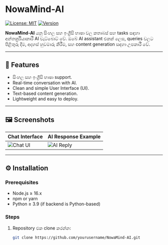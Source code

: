 # NowaMind-AI

[![License: MIT](https://img.shields.io/badge/License-MIT-yellow.svg)](https://opensource.org/licenses/MIT)
[![Version](https://img.shields.io/badge/version-1.0.0-blue.svg)](https://github.com/yourusername/NowaMind-AI)

**NowaMind-AI** යනු සිංහල සහ ඉංග්‍රීසි භාෂා වල කතාබස් සහ tasks සඳහා අන්තර්ක්‍රියාකාරී AI චැට්බොට් වේ. ඔබේ AI assistant එකක් ලෙස, queries වලට පිළිතුරු දීම, අදහස් හුවමාරු කිරීම, සහ content generation සඳහා උපකාරී වේ.  

---

## 🌟 Features

- සිංහල සහ ඉංග්‍රීසි භාෂා support.  
- Real-time conversation with AI.  
- Clean and simple User Interface (UI).  
- Text-based content generation.  
- Lightweight and easy to deploy.  

---

## 🖼️ Screenshots

| Chat Interface | AI Response Example |
|----------------|------------------|
| ![Chat UI](screenshots/chat-ui.png) | ![AI Reply](screenshots/ai-reply.png) |

---

## ⚙️ Installation

### Prerequisites
- Node.js ≥ 16.x  
- npm or yarn  
- Python ≥ 3.9 (if backend is Python-based)  

### Steps

1. Repository එක clone කරන්න:
   ```bash
   git clone https://github.com/yourusername/NowaMind-AI.git
